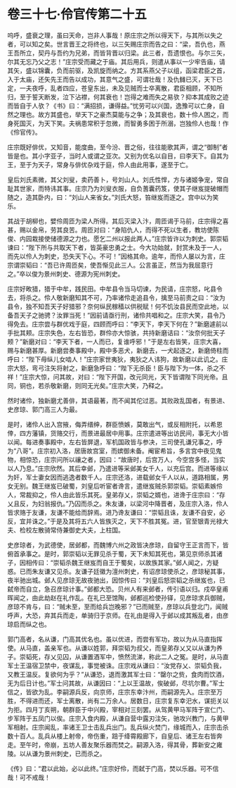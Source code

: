 # 卷三十七·伶官传第二十五

呜呼，盛衰之理，虽曰天命，岂非人事哉！原庄宗之所以得天下，与其所以失之者，可以知之矣。世言晋王之将终也，以三矢赐庄宗而告之曰：“梁，吾仇也，燕王吾所立，契丹与吾约为兄弟，而皆背晋以归梁。此三者，吾遗恨也。与尔三矢，尔其无忘乃父之志！”庄宗受而藏之于庙。其后用兵，则遣从事以一少牢告庙，请其矢，盛以锦囊，负而前驱，及凯旋而纳之。方其系燕父子以组，函梁君臣之首，入于太庙，还矢先王而告以成功，其意气之盛，可谓壮哉！及仇雠已灭，天下已定，一夫夜呼，乱者四应，苍皇东出，未及见贼而士卒离散，君臣相顾，不知所归，至于誓天断发，泣下沾襟，何其衰也！岂得之难而失之易欤？抑本其成败之迹而皆自于人欤？《书》曰：“满招损，谦得益。”忧劳可以兴国，逸豫可以亡身，自然之理也。故方其盛也，举天下之豪杰莫能与之争；及其衰也，数十伶人困之，而身死国灭，为天下笑。夫祸患常积于忽微，而智勇多困于所溺，岂独伶人也哉！作《伶官传》。

庄宗既好俳优，又知音，能度曲，至今汾、晋之俗，往往能歌其声，谓之“御制”者皆是也。其小字亚子，当时人或谓之亚次。又别为优名以自目，曰李天下。自其为王，至于为天子，常身与俳优杂戏于庭，伶人由此用事，遂至于亡。

皇后刘氏素微，其父刘叟，卖药善卜，号刘山人。刘氏性悍，方与诸姬争宠，常自耻其世家，而特讳其事。庄宗乃为刘叟衣服，自负蓍囊药笈，使其子继岌提破帽而随之，造其卧内，曰：“刘山人来省女。”刘氏大怒，笞继岌而逐之。宫中以为笑乐。

其战于胡柳也，嬖伶周匝为梁人所得。其后灭梁入汴，周匝谒于马前，庄宗得之喜甚，赐以金帛，劳其良苦。周匝对曰：“身陷仇人，而得不死以生者，教坊使陈俊、内园栽接使储德源之力也。愿乞二州以报此两人。”庄宗皆许以为刺史。郭崇韬谏曰：“陛下所与共取天下者，皆英豪忠勇之士。今大功始就，封赏未及于一人，而先以伶人为刺史，恐失天下心。不可！”因格其命。逾年，而伶人屡以为言，庄宗谓崇韬曰：“吾已许周匝矣，使吾惭见此三人。公言虽正，然当为我屈意行之。”卒以俊为景州刺史、德源为宪州刺史。

庄宗好畋猎，猎于中牟，践民田。中牟县令当马切谏，为民请，庄宗怒，叱县令去，将杀之。伶人敬新磨知其不可，乃率诸伶走追县令，擒至马前责之曰：“汝为县令，独不知吾天子好猎邪？奈何纵民稼穑以供税赋！何不饥汝县民而空此地，以备吾天子之驰骋？汝罪当死！”因前请亟行刑，诸伶共唱和之。庄宗大笑，县令乃得免去。庄宗尝与群优戏于庭，四顾而呼曰：“李天下，李天下何在？”新磨遽前以手批其颊。庄宗失色，左右皆恐，群伶亦大惊骇，共持新磨诘曰：“汝奈何批天子颊？”新磨对曰：“李天下者，一人而已，复谁呼邪！”于是左右皆笑，庄宗大喜，赐与新磨甚厚。新磨尝奏事殿中，殿中多恶犬，新磨去，一犬起逐之，新磨倚柱而呼曰：“陛下毋纵儿女啮人！”庄宗家世夷狄，夷狄之人讳狗，故新磨以此讥之。庄宗大怒，弯弓注矢将射之，新磨急呼曰：“陛下无杀臣！臣与陛下为一体，杀之不祥！”庄宗大惊，问其故，对曰：“陛下开国，改元同光，天下皆谓陛下同光帝。且同，铜也，若杀敬新磨，则同无光矣。”庄宗大笑，乃释之。

然时诸伶，独新磨尤善俳，其语最著，而不闻其佗过恶。其败政乱国者，有景进、史彦琼、郭门高三人为最。

是时，诸伶人出入宫掖，侮弄缙绅，群臣愤嫉，莫敢出气，或反相附托，以希恩倖，四方藩镇，货赂交行，而景进最居中用事。庄宗遣进等出访民间，事无大小皆以闻。每进奏事殿中，左右皆屏退，军机国政皆与参决，三司使孔谦兄事之，呼为“八哥”。庄宗初入洛，居唐故宫室，而嫔御未备。阉宦希旨，多言宫中夜见鬼物，相惊恐，庄宗问所以禳之者，因曰：“故唐时，后宫万人，今空宫多怪，当实以人乃息。”庄宗欣然。其后幸邺，乃遣进等采邺美女千人，以充后宫。而进等缘以为奸，军士妻女因而逃逸者数千人。庄宗还洛，进载邺女千人以从，道路相属，男女无别。魏王继岌已破蜀，刘皇后听宦者谗言，遣继岌贼杀郭崇韬。崇韬素嫉伶人，常裁抑之，伶人由此皆乐其死。皇弟存乂，崇韬之婿也，进谗于庄宗曰：“存乂且反，为妇翁报仇。”乃囚而杀之。朱友谦，以梁河中降晋者，及庄宗入洛，伶人皆求赂于友谦，友谦不能给而辞焉。进乃谗友谦曰：“崇韬且诛，友谦不自安，必反，宜并诛之。”于是及其将五六人皆族灭之，天下不胜其冤。进，官至银青光禄大夫、检校左散骑常侍兼御史大夫，上柱国。

史彦琼者，为武德使，居邺都，而魏博六州之政皆决彦琼，自留守王正言而下，皆俯首承事之。是时，郭崇韬以无罪见杀于蜀，天下未知其死也，第见京师杀其诸子，因相传曰：“崇韬杀魏王继岌而自王于蜀矣，以故族其家。”邺人闻之，方疑惑。已而朱友谦又见杀。友谦子廷徽为澶州刺史，有诏彦琼使杀之，彦琼秘其事，夜半驰出城。邺人见彦琼无故夜驰出，因惊传曰：“刘皇后怒崇韬之杀继岌也，已弑帝而自立，急召彦琼计事。”邺都大恐。贝州人有来邺者，传引语以归。戍卒皇甫晖闻之，由此劫赵在礼作乱。在礼已至馆陶，邺都巡检使孙铎，见彦琼求兵御贼，彦琼不肯与，曰：“贼未至，至而给兵岂晚邪？”已而贼至，彦琼以兵登北门，闻贼呼声，大恐，弃其兵而走，单骑归于京师。在礼由是得入于邺以成其叛乱者，由彦琼启而纵之也。

郭门高者，名从谦，门高其优名也。虽以优进，而尝有军功，故以为从马直指挥使。从马直，盖亲军也。从谦以姓郭，拜崇韬为叔父，而皇弟存乂又以从谦为养子。崇韬死，存乂见囚，从谦置酒军中，愤然流涕，称此二人之冤。是时，从马直军士王温宿卫禁中，夜谋乱，事觉被诛。庄宗戏从谦曰：“汝党存乂、崇韬负我，又教王温反。复欲何为乎？”从谦恐，退而激其军士曰：“罄尔之赀，食肉而饮酒，无为后日计也。”军士问其故，从谦因曰：“上以王温故，俟破邺，尽坑尔曹。”军士信之，皆欲为乱。李嗣源兵反，向京师，庄宗东幸汴州，而嗣源先入。庄宗至万胜，不得进而还，军士离散，尚有二万余人。居数日，庄宗复东幸汜水，谋扼关以为拒。四月丁亥朔，朝群臣于中兴殿，宰相对三刻罢。从驾黄甲马军阵于宣仁门、步军阵于五凤门以俟。庄宗入食内殿，从谦自营中露刃注矢，驰攻兴教门，与黄甲军相射。庄宗闻乱，率诸王卫士击乱兵出门。乱兵纵火焚门，缘城而入，庄宗击杀数十百人。乱兵从楼上射帝，帝伤重，踣于绛霄殿廊下，自皇后、诸王左右皆奔走。至午时，帝崩，五坊人善友聚乐器而焚之。嗣源入洛，得其骨，葬新安之雍陵。以从谦为景州刺史，已而杀之。

《传》曰：“君以此始，必以此终。”庄宗好伶，而弑于门高，焚以乐器。可不信哉！可不戒哉！
